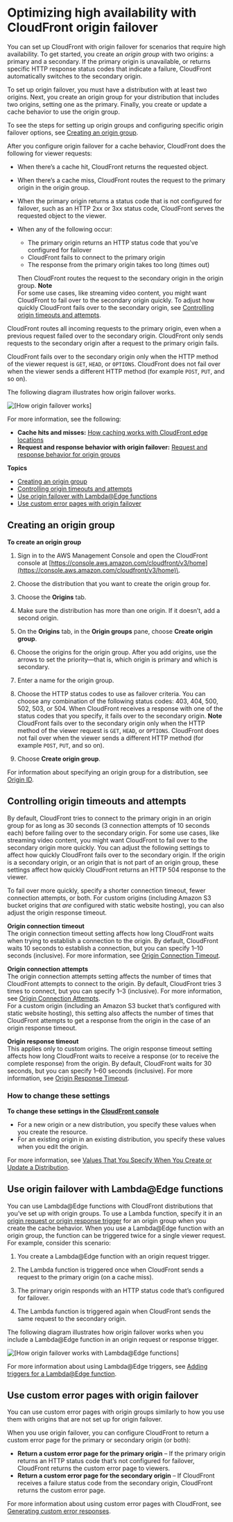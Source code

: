 # Optimizing high availability with CloudFront origin failover<a name="high_availability_origin_failover"></a>

You can set up CloudFront with origin failover for scenarios that require high availability\. To get started, you create an *origin group* with two origins: a primary and a secondary\. If the primary origin is unavailable, or returns specific HTTP response status codes that indicate a failure, CloudFront automatically switches to the secondary origin\.

To set up origin failover, you must have a distribution with at least two origins\. Next, you create an origin group for your distribution that includes two origins, setting one as the primary\. Finally, you create or update a cache behavior to use the origin group\.

To see the steps for setting up origin groups and configuring specific origin failover options, see [Creating an origin group](#concept_origin_groups.creating)\.

After you configure origin failover for a cache behavior, CloudFront does the following for viewer requests:
+ When there’s a cache hit, CloudFront returns the requested object\.
+ When there’s a cache miss, CloudFront routes the request to the primary origin in the origin group\.
+ When the primary origin returns a status code that is not configured for failover, such as an HTTP 2xx or 3xx status code, CloudFront serves the requested object to the viewer\.
+ When any of the following occur:
  + The primary origin returns an HTTP status code that you’ve configured for failover
  + CloudFront fails to connect to the primary origin
  + The response from the primary origin takes too long \(times out\)

  Then CloudFront routes the request to the secondary origin in the origin group\.
**Note**  
For some use cases, like streaming video content, you might want CloudFront to fail over to the secondary origin quickly\. To adjust how quickly CloudFront fails over to the secondary origin, see [Controlling origin timeouts and attempts](#controlling-attempts-and-timeouts)\.

CloudFront routes all incoming requests to the primary origin, even when a previous request failed over to the secondary origin\. CloudFront only sends requests to the secondary origin after a request to the primary origin fails\.

CloudFront fails over to the secondary origin only when the HTTP method of the viewer request is `GET`, `HEAD`, or `OPTIONS`\. CloudFront does not fail over when the viewer sends a different HTTP method \(for example `POST`, `PUT`, and so on\)\.

The following diagram illustrates how origin failover works\.

![\[How origin failover works\]](http://docs.aws.amazon.com/AmazonCloudFront/latest/DeveloperGuide/images/origingroups-overview.png)

For more information, see the following:
+ **Cache hits and misses:** [How caching works with CloudFront edge locations](cache-hit-ratio-explained.md)
+ **Request and response behavior with origin failover:** [Request and response behavior for origin groups](RequestAndResponseBehaviorOriginGroups.md)

**Topics**
+ [Creating an origin group](#concept_origin_groups.creating)
+ [Controlling origin timeouts and attempts](#controlling-attempts-and-timeouts)
+ [Use origin failover with Lambda@Edge functions](#concept_origin_groups.lambda)
+ [Use custom error pages with origin failover](#concept_origin_groups.custom-error)

## Creating an origin group<a name="concept_origin_groups.creating"></a><a name="create-origin-groups-procedure"></a>

**To create an origin group**

1. Sign in to the AWS Management Console and open the CloudFront console at [https://console.aws.amazon.com/cloudfront/v3/home](https://console.aws.amazon.com/cloudfront/v3/home)\.

1. Choose the distribution that you want to create the origin group for\.

1. Choose the **Origins** tab\.

1. Make sure the distribution has more than one origin\. If it doesn’t, add a second origin\.

1. On the **Origins** tab, in the **Origin groups** pane, choose **Create origin group**\.

1. Choose the origins for the origin group\. After you add origins, use the arrows to set the priority—that is, which origin is primary and which is secondary\.

1. Enter a name for the origin group\.

1. Choose the HTTP status codes to use as failover criteria\. You can choose any combination of the following status codes: 403, 404, 500, 502, 503, or 504\. When CloudFront receives a response with one of the status codes that you specify, it fails over to the secondary origin\.
**Note**  
CloudFront fails over to the secondary origin only when the HTTP method of the viewer request is `GET`, `HEAD`, or `OPTIONS`\. CloudFront does not fail over when the viewer sends a different HTTP method \(for example `POST`, `PUT`, and so on\)\.

1. Choose **Create origin group**\.

For information about specifying an origin group for a distribution, see [Origin ID](distribution-web-values-specify.md#DownloadDistValuesId)\.

## Controlling origin timeouts and attempts<a name="controlling-attempts-and-timeouts"></a>

By default, CloudFront tries to connect to the primary origin in an origin group for as long as 30 seconds \(3 connection attempts of 10 seconds each\) before failing over to the secondary origin\. For some use cases, like streaming video content, you might want CloudFront to fail over to the secondary origin more quickly\. You can adjust the following settings to affect how quickly CloudFront fails over to the secondary origin\. If the origin is a secondary origin, or an origin that is not part of an origin group, these settings affect how quickly CloudFront returns an HTTP 504 response to the viewer\.

To fail over more quickly, specify a shorter connection timeout, fewer connection attempts, or both\. For custom origins \(including Amazon S3 bucket origins that *are* configured with static website hosting\), you can also adjust the origin response timeout\.

**Origin connection timeout**  
The origin connection timeout setting affects how long CloudFront waits when trying to establish a connection to the origin\. By default, CloudFront waits 10 seconds to establish a connection, but you can specify 1–10 seconds \(inclusive\)\. For more information, see [Origin Connection Timeout](distribution-web-values-specify.md#origin-connection-timeout)\.

**Origin connection attempts**  
The origin connection attempts setting affects the number of times that CloudFront attempts to connect to the origin\. By default, CloudFront tries 3 times to connect, but you can specify 1–3 \(inclusive\)\. For more information, see [Origin Connection Attempts](distribution-web-values-specify.md#origin-connection-attempts)\.  
For a custom origin \(including an Amazon S3 bucket that’s configured with static website hosting\), this setting also affects the number of times that CloudFront attempts to get a response from the origin in the case of an origin response timeout\.

**Origin response timeout**  
This applies only to custom origins\.
The origin response timeout setting affects how long CloudFront waits to receive a response \(or to receive the complete response\) from the origin\. By default, CloudFront waits for 30 seconds, but you can specify 1–60 seconds \(inclusive\)\. For more information, see [Origin Response Timeout](distribution-web-values-specify.md#DownloadDistValuesOriginResponseTimeout)\.

### How to change these settings<a name="controlling-attempts-and-timeouts-how-to"></a>

**To change these settings in the [CloudFront console](https://console.aws.amazon.com/cloudfront/v3/home)**
+ For a new origin or a new distribution, you specify these values when you create the resource\.
+ For an existing origin in an existing distribution, you specify these values when you edit the origin\.

For more information, see [Values That You Specify When You Create or Update a Distribution](distribution-web-values-specify.md)\.

## Use origin failover with Lambda@Edge functions<a name="concept_origin_groups.lambda"></a>

You can use Lambda@Edge functions with CloudFront distributions that you’ve set up with origin groups\. To use a Lambda function, specify it in an [origin request or origin response trigger](lambda-cloudfront-trigger-events.md) for an origin group when you create the cache behavior\. When you use a Lambda@Edge function with an origin group, the function can be triggered twice for a single viewer request\. For example, consider this scenario:

1. You create a Lambda@Edge function with an origin request trigger\.

1. The Lambda function is triggered once when CloudFront sends a request to the primary origin \(on a cache miss\)\.

1. The primary origin responds with an HTTP status code that’s configured for failover\.

1. The Lambda function is triggered again when CloudFront sends the same request to the secondary origin\.

The following diagram illustrates how origin failover works when you include a Lambda@Edge function in an origin request or response trigger\.

![\[How origin failover works with Lambda@Edge functions\]](http://docs.aws.amazon.com/AmazonCloudFront/latest/DeveloperGuide/images/origingroups-with-lambda-edge.png)

For more information about using Lambda@Edge triggers, see [Adding triggers for a Lambda@Edge function](lambda-edge-add-triggers.md)\.

## Use custom error pages with origin failover<a name="concept_origin_groups.custom-error"></a>

You can use custom error pages with origin groups similarly to how you use them with origins that are not set up for origin failover\. 

When you use origin failover, you can configure CloudFront to return a custom error page for the primary or secondary origin \(or both\):
+ **Return a custom error page for the primary origin** – If the primary origin returns an HTTP status code that’s not configured for failover, CloudFront returns the custom error page to viewers\.
+ **Return a custom error page for the secondary origin** – If CloudFront receives a failure status code from the secondary origin, CloudFront returns the custom error page\.

For more information about using custom error pages with CloudFront, see [Generating custom error responses](GeneratingCustomErrorResponses.md)\.